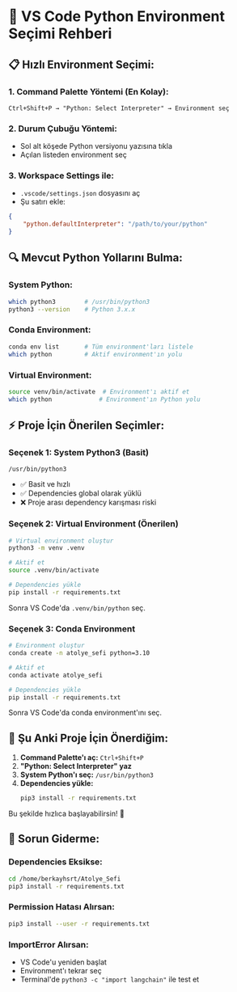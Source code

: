 # 🐍 VS Code Python Environment Seçimi Rehberi

## 📋 **Hızlı Environment Seçimi:**

### **1. Command Palette Yöntemi (En Kolay):**
```
Ctrl+Shift+P → "Python: Select Interpreter" → Environment seç
```

### **2. Durum Çubuğu Yöntemi:**
- Sol alt köşede Python versiyonu yazısına tıkla
- Açılan listeden environment seç

### **3. Workspace Settings ile:**
- `.vscode/settings.json` dosyasını aç
- Şu satırı ekle:
```json
{
    "python.defaultInterpreter": "/path/to/your/python"
}
```

## 🔍 **Mevcut Python Yollarını Bulma:**

### System Python:
```bash
which python3        # /usr/bin/python3
python3 --version    # Python 3.x.x
```

### Conda Environment:
```bash
conda env list       # Tüm environment'ları listele
which python         # Aktif environment'ın yolu
```

### Virtual Environment:
```bash
source venv/bin/activate  # Environment'ı aktif et
which python             # Environment'ın Python yolu
```

## ⚡ **Proje İçin Önerilen Seçimler:**

### **Seçenek 1: System Python3 (Basit)**
```
/usr/bin/python3
```
- ✅ Basit ve hızlı
- ✅ Dependencies global olarak yüklü
- ❌ Proje arası dependency karışması riski

### **Seçenek 2: Virtual Environment (Önerilen)**
```bash
# Virtual environment oluştur
python3 -m venv .venv

# Aktif et
source .venv/bin/activate

# Dependencies yükle
pip install -r requirements.txt
```
Sonra VS Code'da `.venv/bin/python` seç.

### **Seçenek 3: Conda Environment**
```bash
# Environment oluştur
conda create -n atolye_sefi python=3.10

# Aktif et
conda activate atolye_sefi

# Dependencies yükle
pip install -r requirements.txt
```
Sonra VS Code'da conda environment'ını seç.

## 🎯 **Şu Anki Proje İçin Önerdiğim:**

1. **Command Palette'ı aç:** `Ctrl+Shift+P`
2. **"Python: Select Interpreter" yaz**
3. **System Python'ı seç:** `/usr/bin/python3`
4. **Dependencies yükle:**
   ```bash
   pip3 install -r requirements.txt
   ```

Bu şekilde hızlıca başlayabilirsin! 🚀

## 🔧 **Sorun Giderme:**

### Dependencies Eksikse:
```bash
cd /home/berkayhsrt/Atolye_Sefi
pip3 install -r requirements.txt
```

### Permission Hatası Alırsan:
```bash
pip3 install --user -r requirements.txt
```

### ImportError Alırsan:
- VS Code'u yeniden başlat
- Environment'ı tekrar seç
- Terminal'de `python3 -c "import langchain"` ile test et

